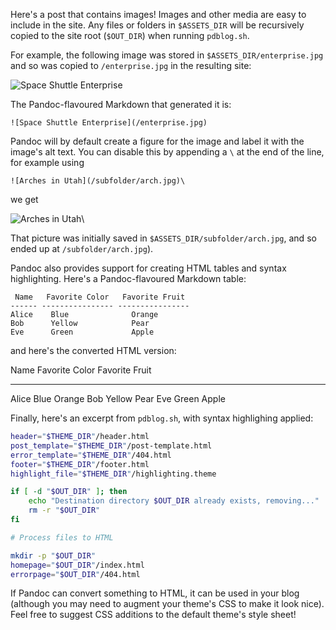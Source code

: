 Here's a post that contains images! Images and other media are easy to include
in the site. Any files or folders in `$ASSETS_DIR` will be recursively copied
to the site root (`$OUT_DIR`) when running `pdblog.sh`.

For example, the following image was stored in `$ASSETS_DIR/enterprise.jpg`
and so was copied to `/enterprise.jpg` in the resulting site:

![Space Shuttle Enterprise](/enterprise.jpg)

The Pandoc-flavoured Markdown that generated it is:

```
![Space Shuttle Enterprise](/enterprise.jpg)
```

Pandoc will by default create a figure for the image and label it with the
image's alt text. You can disable this by appending a `\` at the end of the
line, for example using

```
![Arches in Utah](/subfolder/arch.jpg)\
```

we get 

![Arches in Utah](/subfolder/arch.jpg)\

That picture was initially saved in `$ASSETS_DIR/subfolder/arch.jpg`, and
so ended up at `/subfolder/arch.jpg`).

Pandoc also provides support for creating HTML tables and syntax highlighting.
Here's a Pandoc-flavoured Markdown table:

```
 Name   Favorite Color   Favorite Fruit
------ ---------------- ----------------
Alice    Blue              Orange
Bob      Yellow            Pear
Eve      Green             Apple
```

and here's the converted HTML version:

 Name   Favorite Color   Favorite Fruit
------ ---------------- ----------------
Alice    Blue              Orange
Bob      Yellow            Pear
Eve      Green             Apple

Finally, here's an excerpt from `pdblog.sh`, with syntax highlighing applied:

```sh
header="$THEME_DIR"/header.html
post_template="$THEME_DIR"/post-template.html
error_template="$THEME_DIR"/404.html
footer="$THEME_DIR"/footer.html
highlight_file="$THEME_DIR"/highlighting.theme

if [ -d "$OUT_DIR" ]; then
    echo "Destination directory $OUT_DIR already exists, removing..."
    rm -r "$OUT_DIR"
fi

# Process files to HTML

mkdir -p "$OUT_DIR"
homepage="$OUT_DIR"/index.html
errorpage="$OUT_DIR"/404.html
```

If Pandoc can convert something to HTML, it can be used in your blog (although
you may need to augment your theme's CSS to make it look nice). Feel free to
suggest CSS additions to the default theme's style sheet!
